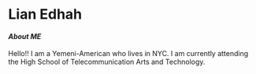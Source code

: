 # Lian Edhah

#### _About ME_

Hello!! I am a Yemeni-American who lives in NYC. I am currently attending the High School of Telecommunication Arts and Technology. 

